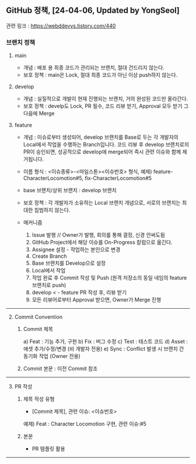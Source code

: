 ## GitHub 정책, [24-04-06, Updated by YongSeol]

관련 링크 : https://webddevys.tistory.com/440

### 브랜치 정책

1. main 

	- 개념 : 배포 용 최종 코드가 관리되는 브랜치, 절대 건드리지 않는다.
	- 보호 정책 : main은 Lock, 절대 최종 코드가 아닌 이상 push하지 않는다.

2. develop 

	- 개념 : 실질적으로 개발이 현재 진행되는 브랜치, 거의 완성된 코드만 올라간다.
	- 보호 정책 : develp도 Lock, PR 필수, 코드 리뷰 받기, Approval 모두 받기 그 다음에 Merge

3. feature

	- 개념 : 이슈로부터 생성되어, develop 브랜치를 Base로 두는 각 개발자의 Local에서 작업을 수행하는 Branch입니다. 코드 리뷰 후 develop 브랜치로의 PR이 승인되면, 성공적으로 develop에 merge되어 즉시 관련 이슈와 함께 제거됩니다.
	- 이름 형식 : <이슈종류>-<마일스톤><이슈번호> 형식, 예제) feature-CharacterLocomotion#5, fix-CharacterLocomotion#5
	- base 브랜치/상위 브랜치 : develop 브랜치
	- 보호 정책 : 각 개발자가 소유하는 Local 브랜치 개념으로, 서로의 브랜치는 최대한 침범하지 않는다. 
	- 매커니즘
		
  		1. Issue 발행 // Owner가 발행, 회의를 통해 결정, 신경 안써도됨
		2. GitHub Project에서 해당 이슈를 On-Progress 칼럼으로 옮긴다.
		3. Assignee 설정 - 작업하는 본인으로 변경
		3. Create Branch 
		4. Base 브랜치를 Develop으로 설정 
		5. Local에서 작업
		6. 작업 완료 후 Commit 작성 및 Push (원격 저장소의 동일 네임의 feature 브랜치로 push)
		7. develop < - feature PR 작성 후, 리뷰 받기
		8. 모든 리뷰어로부터 Approval 받으면, Owner가 Merge 진행

************************************************************************************************************************************************************************

2. Commit Convention

	1. Commit 제목
		
		a) Feat : 기능 추가, 구현
		b) Fix : 버그 수정 
		c) Test : 테스트 코드
		d) Asset : 애셋 추가/수정/변경 (비 개발자 전용)
		e) Sync : Conflict 발생 시 브랜치 간 동기화 작업 (Owner 전용)

	2. Commit 본문 : 이전 Commit 참조

************************************************************************************************************************************************************************

3. PR 작성

	1. 제목 작성 유형

		- [Commit 제목], 관련 이슈: <이슈번호>

		예제) Feat : Character Locomotion 구현, 관련 이슈:#5

	2. 본문

		- PR 템플릿 활용

************************************************************************************************************************************************************************



